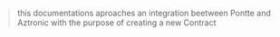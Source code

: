 > this documentations aproaches an integration beetween Pontte and Aztronic 
> with the purpose of creating a new Contract
